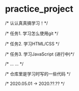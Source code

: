 # practice_project
/* 认认真真搞学习！*/

/* 任务1. 学习怎么使用git */

/* 任务2. 学习HTML/CSS */

/* 任务3. 学习JavaScript (进行中)*/

/* ... ... */

/* 仓库里是学习时写的一些代码 */

/* 2020.05.01 -> 2020.??.?? */
